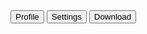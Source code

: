 <ButtonGroup>
    <Button outline color="dark">
        <UserCircleSolid class="me-2 h-3 w-3" />
        Profile
    </Button>
    <Button outline color="dark">
        <AdjustmentsVerticalOutline class="me-2 h-3 w-3" />
        Settings
    </Button>
    <Button outline color="dark">
        <DownloadSolid class="me-2 h-3 w-3" />
        Download
    </Button>
</ButtonGroup>